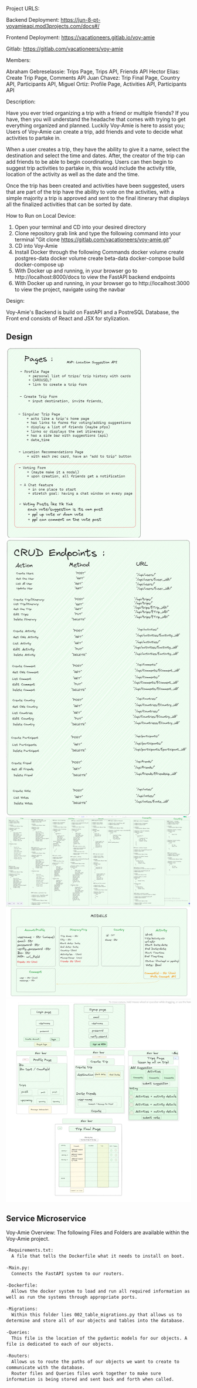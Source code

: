 Project URLS:

  Backend Deployment:
    https://jun-8-pt-voyamieapi.mod3projects.com/docs#/

  Frontend Deployment:
    https://vacationeers.gitlab.io/voy-amie

  Gitlab:
    https://gitlab.com/vacationeers/voy-amie


Members:

  Abraham Gebreselassie: Trips Page, Trips API, Friends API
  Hector Elias: Create Trip Page, Comments API
  Juan Chavez: Trip Final Page, Country API, Participants API,
  Miguel Ortiz: Profile Page, Activities API, Participants API


Description:

  Have you ever tried organizing a trip with a friend or multiple friends? If you have, then you will understand the headache that comes with trying to get everything organized and planned. Luckily Voy-Amie is here to assist you; Users of Voy-Amie can create a trip, add friends and vote to decide what activities to partake in.

  When a user creates a trip, they have the ability to give it a name, select the destination and select the time and dates. After, the creator of the trip can add friends to be able to begin coordinating. Users can then begin to suggest trip activities to partake in, this would include the activity title, location of the activity as well as the date and the time.

  Once the trip has been created and activities have been suggested, users that are part of the trip have the ability to vote on the activities, with a simple majority a trip is approved and sent to the final itinerary that displays all the finalized activities that can be sorted by date.


How to Run on Local Device:

  1. Open your terminal and CD into your desired directory
  2. Clone repository grab link and type the following command into your terminal "Git clone https://gitlab.com/vacationeers/voy-amie.git"
  3. CD into Voy-Amie
  4. Install Docker through the following Commands
      docker volume create postgres-data
      docker volume create beta-data
      docker-compose build
      docker-compose up
  5. With Docker up and running, in your browser go to http://localhost:8000/docs to view the FastAPI backend endpoints
  6. With Docker up and running, in your browser go to http://localhost:3000 to view the project, navigate using the navbar

Design:

  Voy-Amie's Backend is build on FastAPI and a PostreSQL Database, the Front end consists of React and JSX for stylization.
## Design
![1.PNG](1.PNG)
![cruds](cruds.png)
![API's.PNG](API's.PNG)
![Models.PNG](Models.PNG)
![pages.PNG](Pages.PNG)
## Service Microservice


Voy-Amie Overview:
  The following Files and Folders are available within the Voy-Amie project.

    -Requirements.txt:
      A file that tells the Dockerfile what it needs to install on boot.

    -Main.py:
      Connects the FastAPI system to our routers.

    -Dockerfile:
      Allows the docker system to load and run all required information as well as run the systems through appropriate ports.

    -Migrations:
      Within this folder lies 002_table_migrations.py that allows us to determine and store all of our objects and tables into the database.

    -Queries:
      This file is the location of the pydantic models for our objects. A file is dedicated to each of our objects.

    -Routers:
      Allows us to route the paths of our objects we want to create to communicate with the database.
      Router files and Queries files work together to make sure information is being stored and sent back and forth when called.
